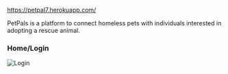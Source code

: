 
https://petpal7.herokuapp.com/

PetPals is a platform to connect homeless pets with individuals interested in adopting a rescue animal. 

### Home/Login

![Login]()


